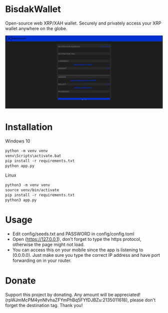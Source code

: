 # BisdakWallet
Open-source web XRP/XAH wallet. Securely and privately access your XRP wallet anywhere on the globe.

<img src="https://github.com/lilmond/BisdakWallet/blob/main/static/img/wallet_preview3.png?raw=true"/>

# Installation
Windows 10
```
python -m venv venv
venv\Scripts\activate.bat
pip install -r requirements.txt
python app.py
```
Linux
```
python3 -m venv venv
source venv/bin/activate
pip install -r requirements.txt
python3 app.py
```

# Usage
- Edit config/seeds.txt and PASSWORD in config/config.toml
- Open (https://127.0.0.1), don't forget to type the https protocol, otherwise the page might not load.
- You can access this on your mobile since the app is listening to (0.0.0.0). Just make sure you type the correct IP address and have port forwarding on in your router.

# Donate
Support this project by donating. Any amount will be appreciated! (rpWJmMcPM4ynNfvhaZFYmPhBq5FYfDJBZu:2135011618), please don't forget the destination tag. Thank you!
